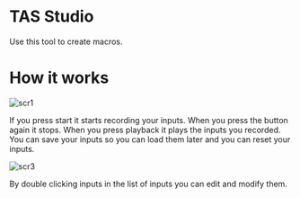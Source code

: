 # TAS Studio

Use this tool to create macros.

# How it works
![scr1](https://github.com/user-attachments/assets/7b57dfa2-3846-4f3a-87e2-5424e1db3068)

If you press start it starts recording your inputs. When you press the button again it stops.
When you press playback it plays the inputs you recorded. You can save your inputs so you can load them later and you can reset your inputs.

![scr3](https://github.com/user-attachments/assets/0c0e6702-d30b-4cb4-a1ea-6cb69e6cf183)


By double clicking inputs in the list of inputs you can edit and modify them.
